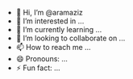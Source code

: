 - 👋 Hi, I’m @aramaziz
- 👀 I’m interested in ...
- 🌱 I’m currently learning ...
- 💞️ I’m looking to collaborate on ...
- 📫 How to reach me ...
- 😄 Pronouns: ...
- ⚡ Fun fact: ...

<!---
aramaziz/aramaziz is a ✨ special ✨ repository because its `README.md` (this file) appears on your GitHub profile.
You can click the Preview link to take a look at your changes.
--->
